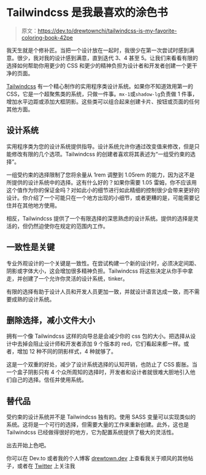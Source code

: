 # Tailwindcss 是我最喜欢的涂色书

> 原文：<https://dev.to/drewtownchi/tailwindcss-is-my-favorite-coloring-book-42pe>

我天生就是个修补匠。当把一个设计放在一起时，我很少在第一次尝试时感到满意。很少，我对我的设计感到满意，直到迭代 3、4 甚至 5。让我们来看看有限的选择如何帮助你用更少的 CSS 和更少的精神负担为设计者和开发者创建一个更干净的页面。

[Tailwindcss](https://tailwindcss.com/) 有一个精心制作的实用程序类设计系统。如果你不知道效用第一的 CSS，它是一个超聚焦类的系统，只做一件事。`mx-1`或`shadow-lg`负责做 1 件事，增加水平边距或添加大框阴影。这些类可以组合起来创建卡片、按钮或页面的任何其他方面。

## 设计系统

实用程序类为您的设计系统提供指导。设计系统允许你通过改变值来修改，但是只能修改有限的几个选项。Tailwindcss 的创建者喜欢将其表述为“一组受约束的选择”。

一组受约束的选择限制了您将余量从 1rem 调整到 1.05rem 的能力，因为这不是所提供的设计系统中的选择。这有什么好的？如果你需要 1.05 雷姆，你不应该用这个值作为你的保证金吗？对如此小的细节进行如此精细的控制很少会带来更好的设计。你介绍了一个可能只在一个地方出现的小细节，或者更糟的是，可能需要记住并在其他地方使用。

相反，Tailwindcss 提供了一个有限选择的深思熟虑的设计系统。提供的选择是灵活的，但仍然迫使你在规定的范围内工作。

## 一致性是关键

专业外观设计的一个关键是一致性。在尝试构建一个新的设计时，必须决定间距、阴影或字体大小，这会增加很多精神负担。Tailwindcss 将这些决定从你手中拿走，并创建了一个允许你灵活的设计系统，tinker。

有限的选择有助于设计人员和开发人员更加一致，并就设计语言达成一致，而不需要成熟的设计系统。

## 删除选择，减小文件大小

拥有一个像 Tailwindcss 这样的向导总是会减少你的 css 包的大小。把选择从设计中去掉会阻止设计师和开发者添加 9 个版本的 red，它们看起来都一样。或者，增加 12 种不同的阴影样式，4 种就够了。

这是一个双重的好处，减少了设计系统选择的认知开销，也防止了 CSS 膨胀。当一个盒子阴影只有 4 个众所周知的选择时，开发者和设计者就很难大胆地引入他们自己的选择。信任并使用系统。

## 替代品

受约束的设计系统并不是 Tailwindcss 独有的。使用 SASS 变量可以实现类似的系统。这将是一个可行的选择，但需要大量的工作来重新创建。此外，这也是 Tailwindcss 已经做得很好的地方，它为配置系统提供了极大的灵活性。

出去开始上色吧。

你可以在 Dev.to 或者我的个人博客 [drewtown.dev](https://www.drewtown.dev) 上查看我关于顺风的其他帖子，或者在 [Twitter](https://twitter.com/drewtown_chi) 上关注我